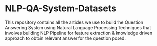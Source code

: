 # NLP-QA-System-Datasets

This repository contains all the articles we use to build the Question Answering System using Natural Language Processing Techniques that involves building NLP Pipeline for feature extraction & knowledge driven approach to obtain relevant answer for the question posed.